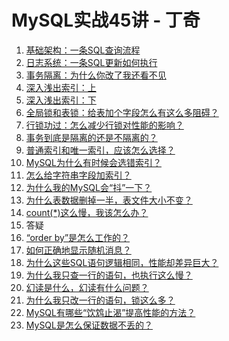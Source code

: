 MySQL实战45讲 - 丁奇
===================

1. [基础架构：一条SQL查询流程](01.md)
1. [日志系统：一条SQL更新如何执行](02.md)
1. [事务隔离：为什么你改了我还看不见](03.md)
1. [深入浅出索引：上](04.md)
1. [深入浅出索引：下](05.md)
1. [全局锁和表锁：给表加个字段怎么有这么多阻碍？](06.md)
1. [行锁功过：怎么减少行锁对性能的影响？](07.md)
1. [事务到底是隔离的还是不隔离的？](08.md)
1. [普通索引和唯一索引，应该怎么选择？](09.md)
1. [MySQL为什么有时候会选错索引？](10.md)
1. [怎么给字符串字段加索引？](11.md)
1. [为什么我的MySQL会“抖”一下？](12.md)
1. [为什么表数据删掉一半，表文件大小不变？](13.md)
1. [count(\*)这么慢，我该怎么办？](14.md)
1. 答疑
1. [“order by”是怎么工作的？](16.md)
1. [如何正确地显示随机消息？](17.md)
1. [为什么这些SQL语句逻辑相同，性能却差异巨大？](18.md)
1. [为什么我只查一行的语句，也执行这么慢？](19.md)
1. [幻读是什么，幻读有什么问题？](20.md)
1. [为什么我只改一行的语句，锁这么多？](21.md)
1. [MySQL有哪些“饮鸩止渴”提高性能的方法？](22.md)
1. [MySQL是怎么保证数据不丢的？](23.md)
